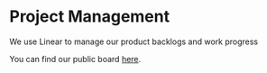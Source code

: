 # Project Management

We use Linear to manage our product backlogs and work progress

You can find our public board [here](https://linear.app/legavee/team/L/active).
